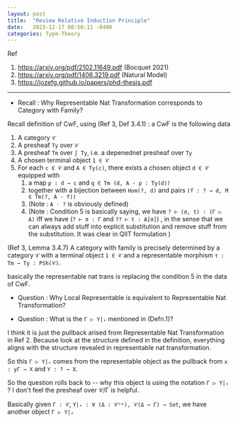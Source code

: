 ```yaml
---
layout: post
title:  "Review Relative Induction Principle"
date:   2023-12-17 00:56:11 -0400
categories: Type-Theory
---
```


Ref
1. https://arxiv.org/pdf/2102.11649.pdf (Bocquet 2021)
2. https://arxiv.org/pdf/1406.3219.pdf  (Natural Model)
3. https://jozefg.github.io/papers/phd-thesis.pdf 

***

* Recall : Why Representable Nat Transformation corresponds to Category with Family?

Recall definition of CwF, using (Ref 3, Def 3.4.1) : 
a CwF is the following data 
1. A category `𝒞`
2. A presheaf `Ty` over `𝒞`
3. A presheaf `Tm` over `∫ Ty`, i.e. a depenednet presheaf over `Ty`
4. A chosen terminal object `1 ∈ 𝒞`
5. For each `c ∈ 𝒞` and `A ∈ Ty(c)`, there exists a chosen object `d ∈ 𝒞` equipped with 
   1. a map `p : d → c` and `q ∈ Tm (d, A ⋅ p : Ty(d))` 
   2. together with a bijection between `Hom(?, d)` and pairs `(f : ? → d, M ∈ Tm(?, A ⋅ f))`
   3. (Note : `A ⋅ ?` is obviously defined)
   4. (Note : Condition 5 is basically saying, we have `? ⊢ (σ, t) : (Γ ▷ A)` iff we have (`? ⊢ σ : Γ` and `?? ⊢ t : A[σ]`) , in the sense that we can always add stuff into explicit substitution and remove stuff from the substitution. It was clear in QIIT formulation )

(Ref 3, Lemma 3.4.7) A category with family is precisely determined by a category `𝒞` with a
terminal object `1 ∈ 𝒞` and a representable morphism `τ : Tm → Ty : PSh(𝒞)`.


basically the representable nat trans is replacing the condition 5 in the data of CwF.


* Question : Why Local Representable is equivalent to Representable Nat Transformation?

* Question : What is the `Γ ▷ Y|ₓ` mentioned in (Defn.1)?

I think it is just the pullback arised from Representable Nat Transformation in Ref 2. Because look at the structure
defined in the definition, everything aligns with the structure revealed in representable nat transformation.

So this `Γ ▷ Y|ₓ` comes from the representable object as the pullback from `x : yΓ → X` and `Y : ? → X`. 

So the question rolls back to -- why this object is using the notation `Γ ▷ Y|ₓ` ? I don't feel the presheaf over 𝒞/Γ is helpful.

Basically given `Γ : 𝒞`, `Y|ₓ : ∀ (Δ : 𝒞ᵒᵖ), 𝒞(Δ → Γ) → Set`, we have another object `Γ ▷ Y|ₓ `


